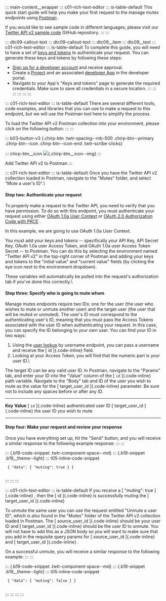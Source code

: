 ::: main-content__wrapper
::: c01-rich-text-editor
::: is-table-default
This quick start guide will help you make your first request to the
manage mutes endpoints using
[Postman](https://developer.twitter.com/en/docs/tools-and-libraries/using-postman)
.

If you would like to see sample code in different languages, please
visit our [Twitter API v2 sample
code](https://github.com/twitterdev/Twitter-API-v2-sample-code) GitHub
repository.
:::
:::

::: dtc09-callout-text
::: dtc09-callout-text
::: dtc09__item
::: dtc09__text
::: c01-rich-text-editor
::: is-table-default
To complete this guide, you will need to have a set of [keys and
tokens](/en/docs/authentication) to authenticate your request. You can
generate these keys and tokens by following these steps:

-   [Sign up for a developer account](/en/apply-for-access) and receive
    approval.
-   Create a [Project](/en/docs/projects) and an associated [developer
    App](/en/docs/apps) in the developer portal.
-   Navigate to your App\'s "Keys and tokens" page to generate the
    required credentials. Make sure to save all credentials in a secure
    location.
:::
:::
:::
:::
:::
:::

::: c01-rich-text-editor
::: is-table-default
There are several different tools, code examples, and libraries that you
can use to make a request to this endpoint, but we will use the Postman
tool here to simplify the process.

To load the Twitter API v2 Postman collection into your environment,
please click on the following button:
:::
:::

::: b03-button-v3
[](https://t.co/twitter-api-postman){.chirp-btn .twtr-spacing--mb-500
.chirp-btn--primary .chirp-btn--icon .chirp-btn--icon-end
.twtr-scribe-clicks}

::: chirp-btn__icon
![](https://cdn.cms-twdigitalassets.com/content/dam/developer-twitter/m1_vnext/carat.svg){.chirp-btn__icon--img}
:::

Add Twitter API v2 to Postman
:::

::: c01-rich-text-editor
::: is-table-default
Once you have the Twitter API v2 collection loaded in Postman, navigate
to the "Mutes" folder, and select "Mute a user's ID".\

#### Step two: Authenticate your request

To properly make a request to the Twitter API, you need to verify that
you have permission. To do so with this endpoint, you must authenticate
your request using either [OAuth 1.0a User
Context](/en/docs/authentication/oauth-1-0a) or [OAuth 2.0 Authorization
Code with PKCE](/en/docs/authentication/oauth-2-0/authorization-code) .

In this example, we are going to use OAuth 1.0a User Context.

You must add your keys and tokens -- specifically your API Key, API
Secret Key, OAuth 1.0a user Access Token, and OAuth 1.0a user Access
Token Secret -- to Postman. You can do this by selecting the environment
named "Twitter API v2" in the top-right corner of Postman and adding
your keys and tokens to the \"initial value\" and \"current value\"
fields (by clicking the eye icon next to the environment dropdown).

These variables will automatically be pulled into the request\'s
authorization tab if you\'ve done this correctly.\

#### Step three: Specify who is going to mute whom

Manage mutes endpoints require two IDs: one for the user (the user who
wishes to mute or unmute another user) and the target user (the user
that will be muted or unmuted). The user's ID must correspond to the
authenticating user's ID, meaning that you must pass the Access Tokens
associated with the user ID when authenticating your request. In this
case, you can specify the ID belonging to your own user. You can find
your ID in two ways:

1.  Using the [user
    lookup](/en/docs/twitter-api/users/lookup/api-reference) by username
    endpoint, you can pass a username and receive the [ id
    ]{.code-inline} field.
2.  Looking at your Access Token, you will find that the numeric part is
    your user ID.\

The target ID can be any valid user ID. In Postman, navigate to the
\"Params\" tab, and enter your ID into the \"Value\" column of the [
` id ` ]{.code-inline} path variable. Navigate to the "Body" tab and ID
of the user you wish to mute as the value for the [ target_user_id
]{.code-inline} parameter. Be sure not to include any spaces before or
after any ID.

  ---------------------------------- ------------------------------
  **Key**                            **Value**
  [ ` id ` ]{.code-inline}           authenticated user ID
  [ target_user_id ]{.code-inline}   the user ID you wish to mute
  ---------------------------------- ------------------------------

#### Step four: Make your request and review your response

Once you have everything set up, hit the \"Send\" button, and you will
receive a similar response to the following example response:
:::
:::

::: {.b19-code-snippet .twtr-component-space--md}
::: {.b19-snippet .b19__theme--light}
::: t05-inline-code-snippet
``` line-numbers
 { "data": { "muting": true } }
    
```
:::
:::
:::

::: c01-rich-text-editor
::: is-table-default
If you receive a [ \"muting\": true ]{.code-inline} , then the [ id
]{.code-inline} is successfully muting the [ target_user_id
]{.code-inline}

To unmute the same user you can use the request entitled "Unmute a user
ID", which is also found in the "Mutes" folder of the Twitter API v2
collection loaded in Postman. The [ source_user_id ]{.code-inline}
should be your user ID and [ target_user_id ]{.code-inline} should be
the user ID to unmute. You will not have to add this as a JSON body so
you will want to make sure that you add in the requisite query params
for [ source_user_id ]{.code-inline} and [ target_user_id
]{.code-inline} .

On a successful unmute, you will receive a similar response to the
following example:
:::
:::

::: {.b19-code-snippet .twtr-component-space--md}
::: {.b19-snippet .b19__theme--light}
::: t05-inline-code-snippet
``` line-numbers
 { "data": { "muting": false } }
    
```
:::
:::
:::
:::
